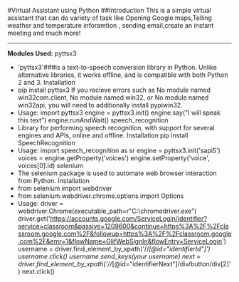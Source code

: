 #Virtual Assistant using Python
##Introduction
This is a simple virtual assistant that can do variety of task like
Opening Google maps,Telling weather and temperature inforamtion ,
sending email,create an instant meeting and much more!
***
**Modules Used:**
pyttsx3
* 'pyttsx3'###is a text-to-speech conversion library in Python. Unlike alternative libraries, it works offline, and is compatible with both Python 2 and 3.
Installation
* pip install pyttsx3
If you recieve errors such as No module named win32com.client, No module named win32, or No module named win32api, you will need to additionally install pypiwin32.
* Usage:
import pyttsx3
engine = pyttsx3.init()
engine.say("I will speak this text")
engine.runAndWait()
speech_recognition
* Library for performing speech recognition, with support for several engines and APIs, online and offline.
Installation
pip install SpeechRecognition
* Usage:
import speech_recognition as sr
engine = pyttsx3.init('sapi5')
voices = engine.getProperty('voices')
engine.setProperty('voice', voices[0].id)
selenium
* The selenium package is used to automate web browser interaction from Python.
Installation
* from selenium import webdriver
* from selenium.webdriver.chrome.options import Options
* Usage:
driver = webdriver.Chrome(executable_path=r"C:\chromedriver.exe")
driver.get('https://accounts.google.com/ServiceLogin/identifier?service=classroom&passive=1209600&continue=https%3A%2F%2Fclassroom.google.com%2F&followup=https%3A%2F%2Fclassroom.google.com%2F&emr=1&flowName=GlifWebSignIn&flowEntry=ServiceLogin')
username = driver.find_element_by_xpath('//*[@id="identifierId"]')
username.click()
username.send_keys(your username)
next = driver.find_element_by_xpath('//*[@id="identifierNext"]/div/button/div[2]')
next.click()

  



